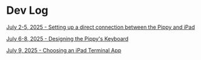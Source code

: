 # Dev Log

[July 2-5, 2025 - Setting up a direct connection between the Pippy and iPad](gadget-mode.md)

[July 6-8, 2025 - Designing the Pippy's Keyboard](keyboard-notes.md)

[July 9, 2025 - Choosing an iPad Terminal App](ipad-terminal-app.md)
